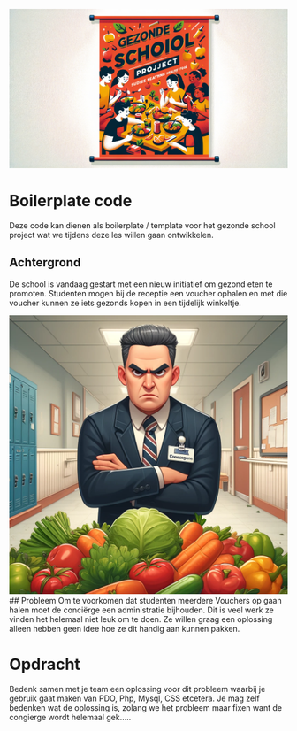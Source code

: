 
<p align="center"><a href="https://packagist.org/packages/hurah/data-types" target="_blank">
    <img src="https://raw.githubusercontent.com/antonboutkam/pdo-boilerplate/247a5225f4fb3ed13c99af41635fd2fc506877f8/assets/gezonde-school.png" alt="Gezonde school">
</a>

# Boilerplate code


Deze code kan dienen als boilerplate / template voor het gezonde school project wat we tijdens deze les 
willen gaan ontwikkelen.

## Achtergrond
De school is vandaag gestart met een nieuw initiatief om gezond eten te promoten. Studenten mogen bij 
de receptie een voucher ophalen en met die voucher kunnen ze iets gezonds kopen in een tijdelijk 
winkeltje.

<img alt="Boze congierge" src="https://github.com/antonboutkam/pdo-boilerplate/blob/247a5225f4fb3ed13c99af41635fd2fc506877f8/assets/congierge.png?raw=true">
## Probleem 
Om te voorkomen dat studenten meerdere Vouchers op gaan halen moet de conciërge een administratie 
bijhouden. Dit is veel werk ze vinden het helemaal niet leuk om te doen. Ze willen graag een oplossing
alleen hebben geen idee hoe ze dit handig aan kunnen pakken.

# Opdracht
Bedenk samen met je team een oplossing voor dit probleem waarbij je gebruik gaat maken van PDO, Php, 
Mysql, CSS etcetera. Je mag zelf bedenken wat de oplossing is, zolang we het probleem maar fixen want 
de congierge wordt helemaal gek.....



